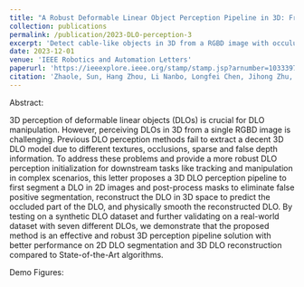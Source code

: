 ```yaml
---
title: "A Robust Deformable Linear Object Perception Pipeline in 3D: From Segmentation to Reconstruction"
collection: publications
permalink: /publication/2023-DLO-perception-3
excerpt: 'Detect cable-like objects in 3D from a RGBD image with occulusions.'
date: 2023-12-01
venue: 'IEEE Robotics and Automation Letters'
paperurl: 'https://ieeexplore.ieee.org/stamp/stamp.jsp?arnumber=10333979'
citation: 'Zhaole, Sun, Hang Zhou, Li Nanbo, Longfei Chen, Jihong Zhu, and Robert B. Fisher. "A Robust Deformable Linear Object Perception Pipeline in 3D: From Segmentation to Reconstruction." IEEE Robotics and Automation Letters 9, no. 1 (2023): 843-850.'
---
```


Abstract:

3D perception of deformable linear objects (DLOs) is crucial for DLO manipulation. However, perceiving DLOs in 3D from a single RGBD image is challenging. Previous DLO perception methods fail to extract a decent 3D DLO model due to different textures, occlusions, sparse and false depth information. To address these problems and provide a more robust DLO perception initialization for downstream tasks like tracking and manipulation in complex scenarios, this letter proposes a 3D DLO perception pipeline to first segment a DLO in 2D images and post-process masks to eliminate false positive segmentation, reconstruct the DLO in 3D space to predict the occluded part of the DLO, and physically smooth the reconstructed DLO. By testing on a synthetic DLO dataset and further validating on a real-world dataset with seven different DLOs, we demonstrate that the proposed method is an effective and robust 3D perception pipeline solution with better performance on 2D DLO segmentation and 3D DLO reconstruction compared to State-of-the-Art algorithms.

Demo Figures: